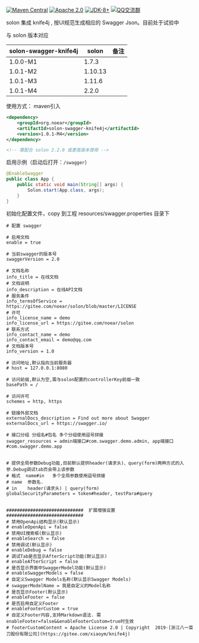 [![Maven Central](https://img.shields.io/maven-central/v/org.noear/solon-swagger-knife4j.svg)](https://search.maven.org/search?q=g:org.noear%20AND%20solon-swagger-knife4j)
[![Apache 2.0](https://img.shields.io/:license-Apache2-blue.svg)](https://license.coscl.org.cn/Apache2/)
[![JDK-8+](https://img.shields.io/badge/JDK-8+-green.svg)](https://www.oracle.com/java/technologies/javase/javase-jdk8-downloads.html)
[![QQ交流群](https://img.shields.io/badge/QQ交流群-22200020-orange)](https://jq.qq.com/?_wv=1027&k=kjB5JNiC)

solon 集成 knife4j , 按UI规范生成相应的 Swagger Json。目前处于试验中

与 solon 版本对应

| solon-swagger-knife4j | solon   | 备注 |
|-----------------------|---------|----|
| 1.0.0-M1              | 1.7.3   |    |
| 1.0.1-M2              | 1.10.13 |    |
| 1.0.1-M3              | 1.11.6  |    |
| 1.0.1-M4              | 2.2.0   |    |

使用方式：
maven引入

```xml
<dependency>
    <groupId>org.noear</groupId>
    <artifactId>solon-swagger-knife4j</artifactId>
    <version>1.0.1-M4</version>
</dependency>

<!-- 需配合 solon 2.2.0 或更高版本使用 -->
```

启用示例（启动后打开：`/swagger`）

```java
@EnableSwagger
public class App {
    public static void main(String[] args) {
        Solon.start(App.class, args);
    }
}
```

初始化配置文件，copy 到工程 resources/swagger.properties 目录下

```properties
# 配置 swagger

# 启用文档
enable = true

# 当前swagger的版本号
swaggerVersion = 2.0

# 文档名称
info_title = 在线文档
# 文档说明
info_description = 在线API文档
# 服务条件
info_termsOfService = https://gitee.com/noear/solon/blob/master/LICENSE
# 许可
info_license_name = demo
info_license_url = https://gitee.com/noear/solon
# 联系方式
info_contact_name = demo
info_contact_email = demo@qq.com
# 文档版本号
info_version = 1.0

# 访问地址,默认指向当前服务器
# host = 127.0.0.1:8080

# 访问前缀,默认为空,需与solon配置的controllerKey前缀一致
basePath = /

# 访问许可
schemes = http, https

# 链接外部文档
externalDocs_description = Find out more about Swagger
externalDocs_url = https://swagger.io/

# 接口分组 分组名#包名 多个分组使用逗号拼接
swagger_resources = admin端接口#com.swagger.demo.admin, app端接口#com.swagger.demo.app


# 提供全局参数Debug功能,目前默认提供header(请求头)、query(form)两种方式的入参.Debug调试tab页会带上该参数
# 格式  name#in   多个全局参数使用逗号拼接
# name  参数名.
# in    header(请求头) | query(form)
globalSecurityParameters = token#header, testPara#query


#############################  扩展增强设置  #############################
# 禁用OpenApi结构显示(默认显示)
# enableOpenApi = false
# 禁用UI搜索框(默认显示)
# enableSearch = false
# 禁用调试(默认显示)
# enableDebug = false
# 调试Tab是否显示AfterScript功能(默认显示)
# enableAfterScript = false
# 是否显示界面中SwaggerModel功能(默认显示)
# enableSwaggerModels = false
# 自定义Swagger Models名称(默认显示Swagger Models)
# swaggerModelName = 我是自定义的Model名称
# 是否显示Footer(默认显示)
# enableFooter = false
# 是否启用自定义Footer
# enableFooterCustom = true
# 自定义Footer内容,支持Markdown语法. 需enableFooter=false&&enableFooterCustom=true时生效
# footerCustomContent = Apache License 2.0 | Copyright  2019-[浙江八一菜刀股份有限公司](https://gitee.com/xiaoym/knife4j)

```
